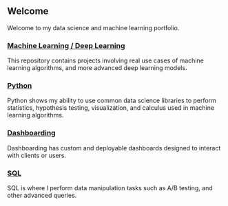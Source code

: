 ## Welcome

Welcome to my data science and machine learning portfolio.

### [Machine Learning / Deep Learning](https://github.com/nwoodr94/machine-learning#machine-learning)
This repository contains projects involving real use cases of machine learning algorithms, and more advanced deep learning models.

### [Python](https://github.com/nwoodr94/python-projects#python-projects)
Python shows my ability to use common data science libraries to perform statistics, hypothesis testing, visualization, and calculus used in machine learning algorithms.

### [Dashboarding](https://github.com/nwoodr94/dashboards#dashboards)
Dashboarding has custom and deployable dashboards designed to interact with clients or users.

### [SQL](https://github.com/nwoodr94/sql-projects#sql-projects)
SQL is where I perform data manipulation tasks such as A/B testing, and other advanced queries.
